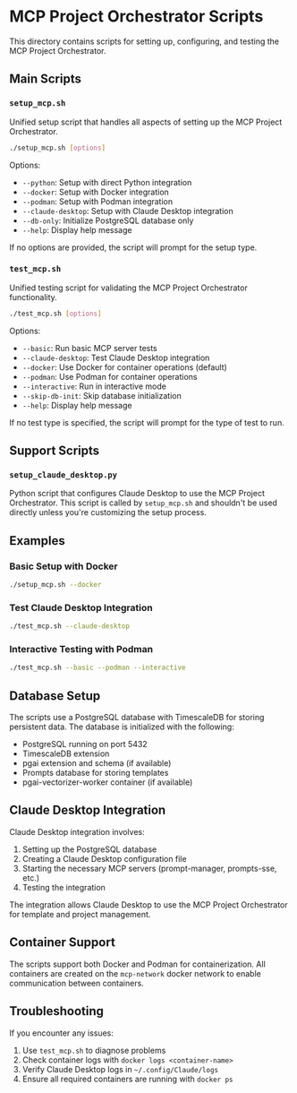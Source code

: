 # MCP Project Orchestrator Scripts

This directory contains scripts for setting up, configuring, and testing the MCP Project Orchestrator.

## Main Scripts

### `setup_mcp.sh`

Unified setup script that handles all aspects of setting up the MCP Project Orchestrator.

```bash
./setup_mcp.sh [options]
```

Options:
- `--python`: Setup with direct Python integration
- `--docker`: Setup with Docker integration
- `--podman`: Setup with Podman integration
- `--claude-desktop`: Setup with Claude Desktop integration
- `--db-only`: Initialize PostgreSQL database only
- `--help`: Display help message

If no options are provided, the script will prompt for the setup type.

### `test_mcp.sh`

Unified testing script for validating the MCP Project Orchestrator functionality.

```bash
./test_mcp.sh [options]
```

Options:
- `--basic`: Run basic MCP server tests
- `--claude-desktop`: Test Claude Desktop integration
- `--docker`: Use Docker for container operations (default)
- `--podman`: Use Podman for container operations
- `--interactive`: Run in interactive mode
- `--skip-db-init`: Skip database initialization
- `--help`: Display help message

If no test type is specified, the script will prompt for the type of test to run.

## Support Scripts

### `setup_claude_desktop.py`

Python script that configures Claude Desktop to use the MCP Project Orchestrator. This script is called by `setup_mcp.sh` and shouldn't be used directly unless you're customizing the setup process.

## Examples

### Basic Setup with Docker

```bash
./setup_mcp.sh --docker
```

### Test Claude Desktop Integration

```bash
./test_mcp.sh --claude-desktop
```

### Interactive Testing with Podman

```bash
./test_mcp.sh --basic --podman --interactive
```

## Database Setup

The scripts use a PostgreSQL database with TimescaleDB for storing persistent data. The database is initialized with the following:

- PostgreSQL running on port 5432
- TimescaleDB extension
- pgai extension and schema (if available)
- Prompts database for storing templates
- pgai-vectorizer-worker container (if available)

## Claude Desktop Integration

Claude Desktop integration involves:

1. Setting up the PostgreSQL database
2. Creating a Claude Desktop configuration file
3. Starting the necessary MCP servers (prompt-manager, prompts-sse, etc.)
4. Testing the integration

The integration allows Claude Desktop to use the MCP Project Orchestrator for template and project management.

## Container Support

The scripts support both Docker and Podman for containerization. All containers are created on the `mcp-network` docker network to enable communication between containers.

## Troubleshooting

If you encounter any issues:

1. Use `test_mcp.sh` to diagnose problems
2. Check container logs with `docker logs <container-name>`
3. Verify Claude Desktop logs in `~/.config/Claude/logs`
4. Ensure all required containers are running with `docker ps` 